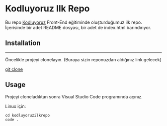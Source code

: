# Kodluyoruz Ilk Repo

Bu repo [Kodluyoruz](https://kodluyoruz.org/tr/kodluyoruz/) Front-End eğitiminde oluşturduğumuz ilk repo. İçerisinde bir adet README dosyası, bir adet de index.html barındırıyor.


## Installation
-----
Öncelikle projeyi clonelayın. (Buraya sizin reponuzdan aldığınız link gelecek)

[git clone](https://github.com/ruveyda21/kodluyoruz.ilkrepo/blob/main/README.md)


## Usage
Projeyi cloneladıktan sonra Visual Studio Code programında açınız.

Linux için:

```
cd kodluyoruzilkrepo
code .

```

